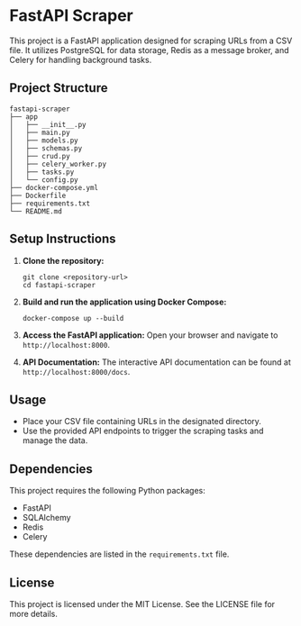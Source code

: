 # FastAPI Scraper

This project is a FastAPI application designed for scraping URLs from a CSV file. It utilizes PostgreSQL for data storage, Redis as a message broker, and Celery for handling background tasks.

## Project Structure

```
fastapi-scraper
├── app
│   ├── __init__.py
│   ├── main.py
│   ├── models.py
│   ├── schemas.py
│   ├── crud.py
│   ├── celery_worker.py
│   ├── tasks.py
│   └── config.py
├── docker-compose.yml
├── Dockerfile
├── requirements.txt
└── README.md
```

## Setup Instructions

1. **Clone the repository:**
   ```
   git clone <repository-url>
   cd fastapi-scraper
   ```

2. **Build and run the application using Docker Compose:**
   ```
   docker-compose up --build
   ```

3. **Access the FastAPI application:**
   Open your browser and navigate to `http://localhost:8000`.

4. **API Documentation:**
   The interactive API documentation can be found at `http://localhost:8000/docs`.

## Usage

- Place your CSV file containing URLs in the designated directory.
- Use the provided API endpoints to trigger the scraping tasks and manage the data.

## Dependencies

This project requires the following Python packages:

- FastAPI
- SQLAlchemy
- Redis
- Celery

These dependencies are listed in the `requirements.txt` file.

## License

This project is licensed under the MIT License. See the LICENSE file for more details.